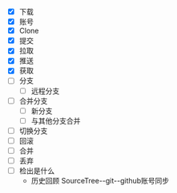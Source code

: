 - [x] 下载
- [x] 账号
- [x] Clone
- [x] 提交
- [x] 拉取
- [x] 推送
- [x] 获取
- [ ] 分支
	- [ ] 远程分支
- [ ] 合并分支
	- [ ] 新分支
	- [ ] 与其他分支合并
- [ ] 切换分支
- [ ] 回滚
- [ ] 合并
- [ ] 丢弃
- [ ] 检出是什么
	- 历史回顾
SourceTree--git--github账号同步
